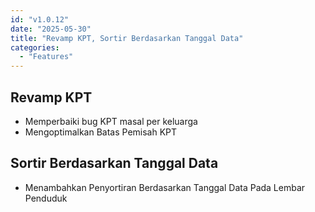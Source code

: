 ```yaml
---
id: "v1.0.12"
date: "2025-05-30"
title: "Revamp KPT, Sortir Berdasarkan Tanggal Data"
categories:
  - "Features"
---
```


## Revamp KPT
- Memperbaiki bug KPT masal per keluarga
- Mengoptimalkan Batas Pemisah KPT

## Sortir Berdasarkan Tanggal Data
- Menambahkan Penyortiran Berdasarkan Tanggal Data Pada Lembar Penduduk